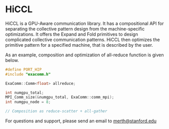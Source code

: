 # HiCCL

HiCCL is a GPU-Aware communication library. It has a compositional API for separating the collective pattern design from the machine-specific optimizations. It offers the Expand and Fold primitives to design complicated collective communication patterns. HiCCL then optimizes the primitive pattern for a specified machine, that is described by the user.

As an example, composition and optimization of all-reduce function is given below.

```cpp
#define PORT_HIP
#include "exacomm.h"

ExaComm::Comm<float> allreduce;

int numgpu_total;
MPI_Comm_size(&numgpu_total, ExaComm::comm_mpi);
int numgpu_node = 8;

// Composition as reduce-scatter + all-gather


```

For questions and support, please send an email to merth@stanford.edu
